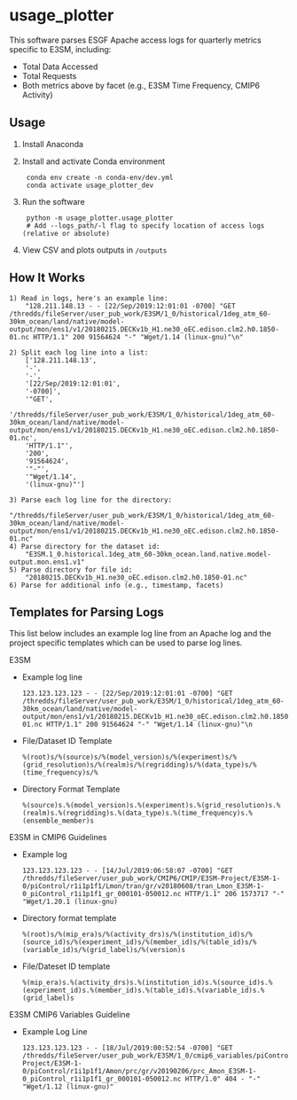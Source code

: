 # usage_plotter

This software parses ESGF Apache access logs for quarterly metrics specific to E3SM, including:

- Total Data Accessed
- Total Requests
- Both metrics above by facet (e.g., E3SM Time Frequency, CMIP6 Activity)

## Usage

1. Install Anaconda

2. Install and activate Conda environment

        conda env create -n conda-env/dev.yml
        conda activate usage_plotter_dev

3. Run the software

        python -m usage_plotter.usage_plotter
        # Add --logs_path/-l flag to specify location of access logs (relative or absolute)

4. View CSV and plots outputs in `/outputs`

## How It Works

    1) Read in logs, here's an example line:
        "128.211.148.13 - - [22/Sep/2019:12:01:01 -0700] "GET /thredds/fileServer/user_pub_work/E3SM/1_0/historical/1deg_atm_60-30km_ocean/land/native/model-output/mon/ens1/v1/20180215.DECKv1b_H1.ne30_oEC.edison.clm2.h0.1850-01.nc HTTP/1.1" 200 91564624 "-" "Wget/1.14 (linux-gnu)"\n"

    2) Split each log line into a list:
        ['128.211.148.13',
        '-',
        '-',
        '[22/Sep/2019:12:01:01',
        '-0700]',
        '"GET',
        '/thredds/fileServer/user_pub_work/E3SM/1_0/historical/1deg_atm_60-30km_ocean/land/native/model-output/mon/ens1/v1/20180215.DECKv1b_H1.ne30_oEC.edison.clm2.h0.1850-01.nc',
        'HTTP/1.1"',
        '200',
        '91564624',
        '"-"',
        '"Wget/1.14',
        '(linux-gnu)"']

    3) Parse each log line for the directory:
        "/thredds/fileServer/user_pub_work/E3SM/1_0/historical/1deg_atm_60-30km_ocean/land/native/model-output/mon/ens1/v1/20180215.DECKv1b_H1.ne30_oEC.edison.clm2.h0.1850-01.nc"
    4) Parse directory for the dataset id:
        "E3SM.1_0.historical.1deg_atm_60-30km_ocean.land.native.model-output.mon.ens1.v1"
    5) Parse directory for file id:
        "20180215.DECKv1b_H1.ne30_oEC.edison.clm2.h0.1850-01.nc"
    6) Parse for additional info (e.g., timestamp, facets)

## Templates for Parsing Logs

This list below includes an example log line from an Apache log and the project specific templates which can be used to parse log lines.

E3SM

- Example log line

      123.123.123.123 - - [22/Sep/2019:12:01:01 -0700] "GET /thredds/fileServer/user_pub_work/E3SM/1_0/historical/1deg_atm_60-30km_ocean/land/native/model-output/mon/ens1/v1/20180215.DECKv1b_H1.ne30_oEC.edison.clm2.h0.1850-01.nc HTTP/1.1" 200 91564624 "-" "Wget/1.14 (linux-gnu)"\n

- File/Dataset ID Template

      %(root)s/%(source)s/%(model_version)s/%(experiment)s/%(grid_resolution)s/%(realm)s/%(regridding)s/%(data_type)s/%(time_frequency)s/%

- Directory Format Template

      %(source)s.%(model_version)s.%(experiment)s.%(grid_resolution)s.%(realm)s.%(regridding)s.%(data_type)s.%(time_frequency)s.%(ensemble_member)s

E3SM in CMIP6 Guidelines

- Example log

      123.123.123.123 - - [14/Jul/2019:06:58:07 -0700] "GET /thredds/fileServer/user_pub_work/CMIP6/CMIP/E3SM-Project/E3SM-1-0/piControl/r1i1p1f1/Lmon/tran/gr/v20180608/tran_Lmon_E3SM-1-0_piControl_r1i1p1f1_gr_000101-050012.nc HTTP/1.1" 206 1573717 "-" "Wget/1.20.1 (linux-gnu)

- Directory format template

      %(root)s/%(mip_era)s/%(activity_drs)s/%(institution_id)s/%(source_id)s/%(experiment_id)s/%(member_id)s/%(table_id)s/%(variable_id)s/%(grid_label)s/%(version)s

- File/Dateset ID template

      %(mip_era)s.%(activity_drs)s.%(institution_id)s.%(source_id)s.%(experiment_id)s.%(member_id)s.%(table_id)s.%(variable_id)s.%(grid_label)s

E3SM CMIP6 Variables Guideline

- Example Log Line

      123.123.123.123 - - [18/Jul/2019:00:52:54 -0700] "GET /thredds/fileServer/user_pub_work/E3SM/1_0/cmip6_variables/piControl/CMIP6/CMIP/E3SM-Project/E3SM-1-0/piControl/r1i1p1f1/Amon/prc/gr/v20190206/prc_Amon_E3SM-1-0_piControl_r1i1p1f1_gr_000101-050012.nc HTTP/1.0" 404 - "-" "Wget/1.12 (linux-gnu)"
